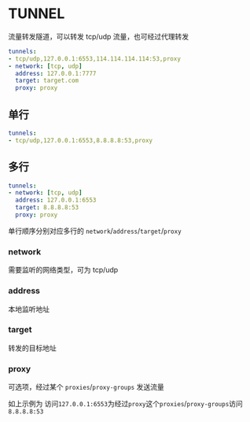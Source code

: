# TUNNEL

流量转发隧道，可以转发 tcp/udp 流量，也可经过代理转发

```{.yaml linenums="1"}
tunnels:
- tcp/udp,127.0.0.1:6553,114.114.114.114:53,proxy
- network: [tcp, udp]
  address: 127.0.0.1:7777
  target: target.com
  proxy: proxy
```

## 单行

```{.yaml linenums="1"}
tunnels:
- tcp/udp,127.0.0.1:6553,8.8.8.8:53,proxy
```

## 多行

```{.yaml linenums="1"}
tunnels:
- network: [tcp, udp]
  address: 127.0.0.1:6553
  target: 8.8.8.8:53
  proxy: proxy
```

单行顺序分别对应多行的 `network`/`address`/`target`/`proxy`

### network

需要监听的网络类型，可为 tcp/udp

### address

本地监听地址

### target

转发的目标地址

### proxy

可选项，经过某个 `proxies`/`proxy-groups` 发送流量

如上示例为   访问`127.0.0.1:6553`为经过`proxy`这个`proxies`/`proxy-groups`访问`8.8.8.8:53`
